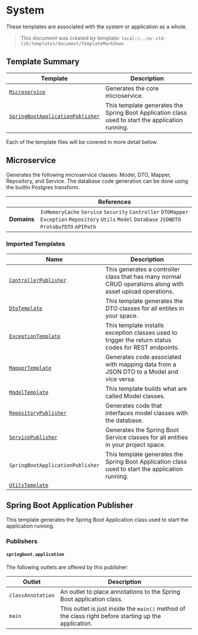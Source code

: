 [//]: # ( =====preserve===== start-Introduction ===== )
# System

These templates are associated with the system or application as a whole.

[//]: # ( =====preserve===== end-Introduction ===== )

> This document was created by template: `local:/../ec-std-lib/templates/document/TemplateMarkdown`

<a name="template-summary"></a>
## Template Summary

|Template|Description|
|---|---|
| [`Microservice`](#microservice) | Generates the core microservice. |
| [`SpringBootApplicationPublisher`](#spring-boot-application-publisher) | This template generates the Spring Boot Application class used to start the application running. |

Each of the template files will be covered in more detail below.

<a name="microservice"></a>
## Microservice

Generates the following microservice classes: Model, DTO, Mapper, Repository, and Service. The database code generation can be done using the builtin Postgres transform.

| |References|
|---|---|
| **Domains** |`InMemoryCache` `Service` `Security` `Controller` `DTOMapper` `Exception` `Repository` `Utils` `Model` `Database` `JSONDTO` `ProtobufDTO` `APIPath` |

### Imported Templates

| Name | Description |
|---|---|
| [`ControllerPublisher`](../controller) | This generates a controller class that has many normal CRUD operations along with asset upload operations. |
| [`DtoTemplate`](../dto) | This template generates the DTO classes for all entites in your space. |
| [`ExceptionTemplate`](../exception) | This template installs exception classes used to trigger the return status codes for REST endpoints. |
| [`MapperTemplate`](../mapper) | Generates code associated with mapping data from a JSON DTO to a Model and vice versa. |
| [`ModelTemplate`](../model) | This template builds what are called Model classes. |
| [`RepositoryPublisher`](../repository) | Generates code that interfaces model classes with the database. |
| [`ServicePublisher`](../service) | Generates the Spring Boot Service classes for all entities in your project space. |
| `SpringBootApplicationPublisher` | This template generates the Spring Boot Application class used to start the application running. |
| [`UtilsTemplate`](../util) |  |

<a name="spring-boot-application-publisher"></a>
## Spring Boot Application Publisher

This template generates the Spring Boot Application class used to start the application running.

### Publishers

#### `springboot.application`



The following outlets are offered by this publisher:

| Outlet | Description |
|---|---|
| `classAnnotation` | An outlet to place annotations to the Spring Boot application class.|
| `main` | This outlet is just inside the `main()` method of the class right before starting up the application.|



